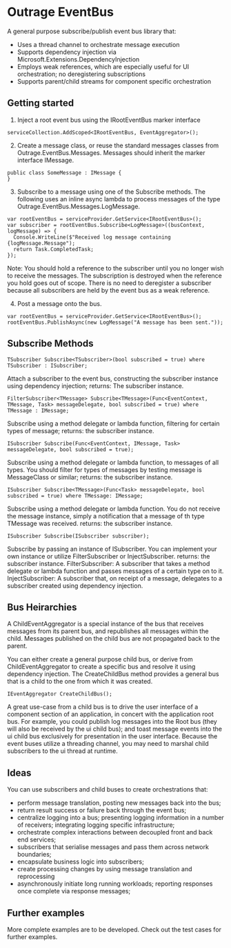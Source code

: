 # Outrage EventBus

A general purpose subscribe/publish event bus library that:
* Uses a thread channel to orchestrate message execution
* Supports dependency injection via Microsoft.Extensions.DependencyInjection
* Employs weak references, which are especially useful for UI orchestration; no deregistering subscriptions
* Supports parent/child streams for component specific orchestration

## Getting started

1. Inject a root event bus using the IRootEventBus marker interface
```
serviceCollection.AddScoped<IRootEventBus, EventAggregator>();
```

2. Create a message class, or reuse the standard messages classes from Outrage.EventBus.Messages.  Messages should inherit the marker interface IMessage.
```
public class SomeMessage : IMessage {
}
```

3. Subscribe to a message using one of the Subscribe methods.  The following uses an inline async lambda to process messages of the type Outrage.EventBus.Messages.LogMessage.

```
var rootEventBus = serviceProvider.GetService<IRootEventBus>();
var subscriber = rootEventBus.Subscribe<LogMessage>((busContext, logMessage) => {
  Console.WriteLine($"Received log message containing {logMessage.Message");
  return Task.CompletedTask;
});
```
Note: You should hold a reference to the subscriber until you no longer wish to receive the messages.  The subscription is destroyed when the reference you hold goes out of scope.  There is no need to deregister a subscriber because all subscribers are held by the event bus as a weak reference.

4. Post a message onto the bus.
```
var rootEventBus = serviceProvider.GetService<IRootEventBus>();
rootEventBus.PublishAsync(new LogMessage("A message has been sent."));
```
## Subscribe Methods
```
TSubscriber Subscribe<TSubscriber>(bool subscribed = true) where TSubscriber : ISubscriber;
```
Attach a subscriber to the event bus, constructing the subscriber instance using dependency injection;
returns: The subscriber instance.

```
FilterSubscriber<TMessage> Subscribe<TMessage>(Func<EventContext, TMessage, Task> messageDelegate, bool subscribed = true) where TMessage : IMessage;
```
Subscribe using a method delegate or lambda function, filtering for certain types of message;
returns: the subscriber instance.

```
ISubscriber Subscribe(Func<EventContext, IMessage, Task> messageDelegate, bool subscribed = true);
```
Subscribe using a method delegate or lambda function, to messages of all types.  You should filter for types of messages by testing message is MessageClass or similar;
returns: the subscriber instance.

```
ISubscriber Subscribe<TMessage>(Func<Task> messageDelegate, bool subscribed = true) where TMessage: IMessage;
```
Subscribe using a method delegate or lambda function.  You do not receive the message instance, simply a notification that a message of th type TMessage was received.
returns: the subscriber instance.

```
ISubscriber Subscribe(ISubscriber subscriber);
```
Subscribe by passing an instance of ISubscriber.  You can implement your own instance or utilize FilterSubscriber or InjectSubscriber.
returns: the subscriber instance.
FilterSubscriber: A subscriber that takes a method delegate or lambda function and passes messages of a certain type on to it.
InjectSubscriber: A subscriber that, on receipt of a message, delegates to a subscriber created using dependency injection.

## Bus Heirarchies
A ChildEventAggregator is a special instance of the bus that receives messages from its parent bus, and republishes all messages within the child.  Messages published on the child bus are not propagated back to the parent.

You can either create a general purpose child bus, or derive from ChildEventAggregator to create a specific bus and resolve it using dependency injection.
The CreateChildBus method provides a general bus that is a child to the one from which it was created.
```
IEventAggregator CreateChildBus();
```  

A great use-case from a child bus is to drive the user interface of a component section of an application, in concert with the application root bus.  For example, you could publish log messages into the Root bus (they will also be received by the ui child bus); and toast message events into the ui child bus exclusively for presentation in the user interface.  Because the event buses utilize a threading channel, you may need to marshal child subscribers to the ui thread at runtime.

## Ideas
You can use subscribers and child buses to create orchestrations that:
* perform message translation, posting new messages back into the bus;
* return result success or failure back through the event bus;
* centralize logging into a bus; presenting logging information in a number of receivers; integrating logging specific infrastructure;
* orchestrate complex interactions between decoupled front and back end services;
* subscribers that serialise messages and pass them across network boundaries;
* encapsulate business logic into subscribers;
* create processing changes by using message translation and reprocessing
* asynchronously initiate long running workloads; reporting responses once complete via response messages;

## Further examples
More complete examples are to be developed.  Check out the test cases for further examples.

